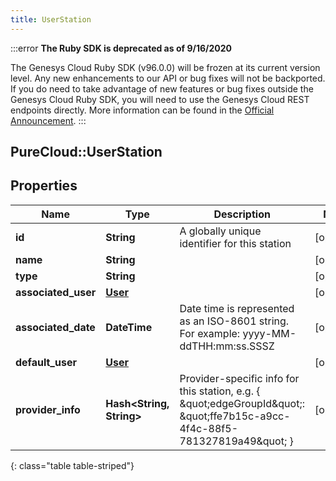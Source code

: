 ```yaml
---
title: UserStation
---
```


:::error
**The Ruby SDK is deprecated as of 9/16/2020**

The Genesys Cloud Ruby SDK (v96.0.0) will be frozen at its current version level. Any new enhancements to our API or bug fixes will not be backported. If you do need to take advantage of new features or bug fixes outside the Genesys Cloud Ruby SDK, you will need to use the Genesys Cloud REST endpoints directly. More information can be found in the [Official Announcement](https://developer.mypurecloud.com/forum/t/announcement-genesys-cloud-ruby-sdk-end-of-life/8850).
:::


## PureCloud::UserStation

## Properties

|Name | Type | Description | Notes|
|------------ | ------------- | ------------- | -------------|
| **id** | **String** | A globally unique identifier for this station | [optional] |
| **name** | **String** |  | [optional] |
| **type** | **String** |  | [optional] |
| **associated_user** | [**User**](User.html) |  | [optional] |
| **associated_date** | **DateTime** | Date time is represented as an ISO-8601 string. For example: yyyy-MM-ddTHH:mm:ss.SSSZ | [optional] |
| **default_user** | [**User**](User.html) |  | [optional] |
| **provider_info** | **Hash&lt;String, String&gt;** | Provider-specific info for this station, e.g. { \&quot;edgeGroupId\&quot;: \&quot;ffe7b15c-a9cc-4f4c-88f5-781327819a49\&quot; } | [optional] |
{: class="table table-striped"}


